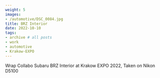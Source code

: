 ```yaml
---
weight: 5
images:
- /automotive/DSC_0084.jpg
title: BRZ Interior
date: 2022-10-10
tags:
- archive # all posts
- work
- automotive
- Krakow-EXPO
---
```


Wrap Collabo Subaru BRZ Interior at Krakow EXPO 2022, Taken on Nikon D5100